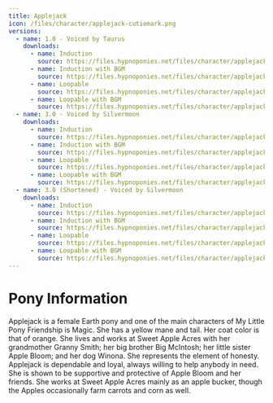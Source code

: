 ```yaml
---
title: Applejack
icon: /files/character/applejack-cutiemark.png
versions:
  - name: 1.0 - Voiced by Taurus
    downloads:
      - name: Induction
        source: https://files.hypnoponies.net/files/character/applejack/Applejack V1 - Taurus - Inducer - NoBGM.mp3
      - name: Induction with BGM
        source: https://files.hypnoponies.net/files/character/applejack/Applejack V1 - Taurus - Inducer - BGM.mp3
      - name: Loopable
        source: https://files.hypnoponies.net/files/character/applejack/Applejack V1 - Taurus - Loop - NoBGM.mp3
      - name: Loopable with BGM
        source: https://files.hypnoponies.net/files/character/applejack/Applejack V1 - Taurus - Loop - BGM.mp3
  - name: 3.0 - Voiced by Silvermoon
    downloads:
      - name: Induction
        source: https://files.hypnoponies.net/files/character/applejack/Applejack V3 - Silvermoon - Inducer - NoBGM.mp3
      - name: Induction with BGM
        source: https://files.hypnoponies.net/files/character/applejack/Applejack V3 - Silvermoon - Inducer - BGM.mp3
      - name: Loopable
        source: https://files.hypnoponies.net/files/character/applejack/Applejack V3 - Silvermoon - Loop - No BGM.mp3
      - name: Loopable with BGM
        source: https://files.hypnoponies.net/files/character/applejack/Applejack V3 - Silvermoon - Loop - BGM.mp3
  - name: 3.0 (Shortened) - Voiced by Silvermoon
    downloads:
      - name: Induction
        source: https://files.hypnoponies.net/files/character/applejack/Applejack V3(Short) - Silvermoon - Inducer - NoBGM.mp3
      - name: Induction with BGM
        source: https://files.hypnoponies.net/files/character/applejack/Applejack V3(Short) - Silvermoon - Inducer - BGM.mp3
      - name: Loopable
        source: https://files.hypnoponies.net/files/character/applejack/Applejack V3(Short) - Silvermoon - Loop - NoBGM.mp3
      - name: Loopable with BGM
        source: https://files.hypnoponies.net/files/character/applejack/Applejack V3(Short) - Silvermoon - Loop - BGM.mp3
---
```


# Pony Information

Applejack is a female Earth pony and one of the main characters of My Little Pony Friendship is Magic. She has a yellow mane and tail. Her coat color is that of orange. She lives and works at Sweet Apple Acres with her grandmother Granny Smith; her big brother Big McIntosh; her little sister Apple Bloom; and her dog Winona. She represents the element of honesty. Applejack is dependable and loyal, always willing to help anybody in need. She is shown to be supportive and protective of Apple Bloom and her friends. She works at Sweet Apple Acres mainly as an apple bucker, though the Apples occasionally farm carrots and corn as well.
